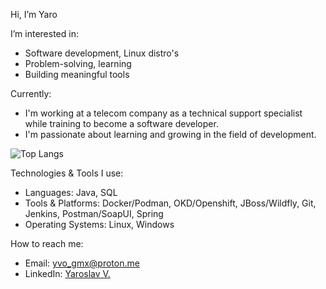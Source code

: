 Hi, I’m Yaro

I’m interested in:
- Software development, Linux distro's
- Problem-solving, learning
- Building meaningful tools

Currently:
- I'm working at a telecom company as a technical support specialist while training to become a software developer. 
- I'm passionate about learning and growing in the field of development.

![Top Langs](https://github-readme-stats.vercel.app/api/top-langs/?username=yaro-bit&layout=compact&theme=dark)

Technologies & Tools I use:
- Languages: Java, SQL
- Tools & Platforms: Docker/Podman, OKD/Openshift, JBoss/Wildfly, Git, Jenkins, Postman/SoapUI, Spring
- Operating Systems: Linux, Windows

How to reach me:
- Email: [yvo_gmx@proton.me](mailto:yvo_gmx@proton.me)
- LinkedIn: [Yaroslav V.](https://www.linkedin.com/in/yaroslav-v-b7876a211/)

